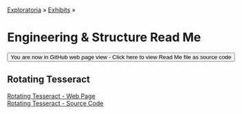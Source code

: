 [Exploratoria]( http://exploratoria.github.io ) &raquo; [Exhibits]( http://exploratoria.github.io/exhibits/ ) &raquo;

Engineering & Structure Read Me
====

<span style="display: none"> [You are now in GitHub source code view - Click here to view Read Me file as a web page]( http://exploratoria.github.io/exhibits/engineering/index.html 'View file as a web page' ) </span>
<input type=button value="You are now in GitHub web page view - Click here to view Read Me file as source code" onclick="window.location.href='https://github.com/exploratoria/exploratoria.github.io/tree/master/exhibits/engineering/'" />

## Rotating Tesseract

[Rotating Tesseract - Web Page]( http://exploratoria.github.io/exhibits/heat/rotating-tesseract/index.html )  
[Rotating Tesseract - Source Code]( https://github.com/exploratoria/exploratoria.github.io/tree/master/exhibits/heat/rotating-tesseract/ )
